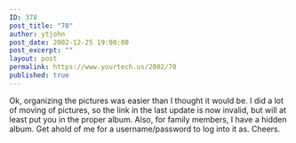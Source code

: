 ```yaml
---
ID: 378
post_title: "70"
author: ytjohn
post_date: 2002-12-25 19:00:00
post_excerpt: ""
layout: post
permalink: https://www.yourtech.us/2002/70
published: true
---
```

Ok, organizing the pictures was easier than I thought it would be.  I did a lot of moving of pictures, so the link in the last update is now invalid, but will at least put you in the proper album.  Also, for family members, I have a hidden album.  Get ahold of me for a username/password to log into it as.  Cheers.